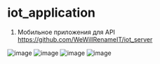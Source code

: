# iot_application

1. Мобильное приложения для API https://github.com/WeWillRenameIT/iot_server

![image](https://user-images.githubusercontent.com/61075726/168484918-3a2f2844-7604-45b4-b99f-1704e25bfe04.png)
![image](https://user-images.githubusercontent.com/61075726/168484939-8fb42cf6-627c-4c43-8d3d-c88bc163ce66.png)
![image](https://user-images.githubusercontent.com/61075726/168484948-70037925-a16c-4f11-bb18-6051abc7ffd7.png)
![image](https://user-images.githubusercontent.com/61075726/168484956-a6457c62-1dac-4706-9d3f-ab5b838e2f6a.png)

